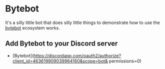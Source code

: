 # Bytebot

It's a silly little bot that does silly little things to demonstrate how to use the [bytebot](https://github.com/bytebot-chat) ecosystem works.

## Add Bytebot to your Discord server

- [Bytebot](https://discordapp.com/oauth2/authorize?client_id=463619909039964160&scope=bot&
permissions=0)
